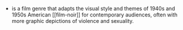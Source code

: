 - is a film genre that adapts the visual style and themes of 1940s and 1950s American [[film-noir]] for contemporary audiences, often with more graphic depictions of violence and sexuality.